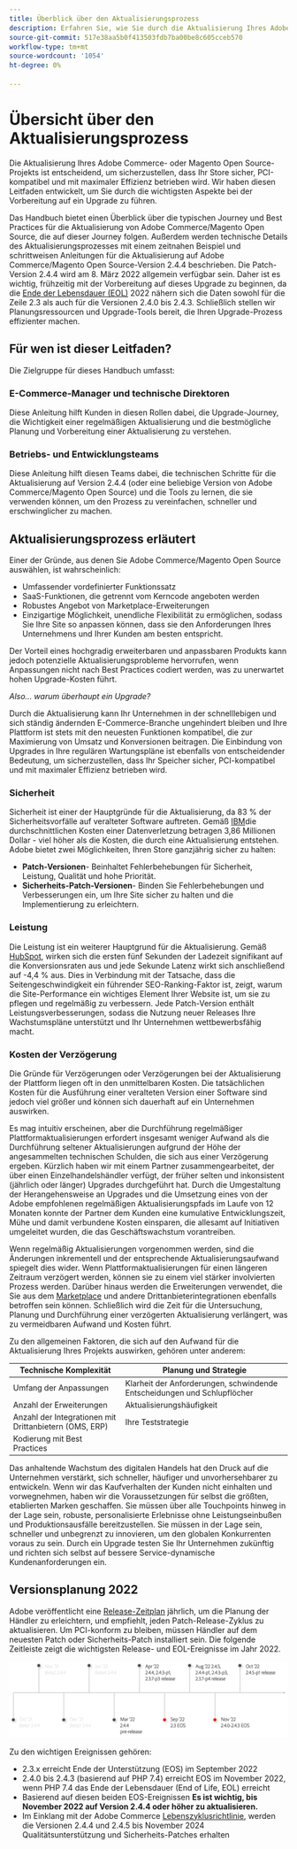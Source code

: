 ```yaml
---
title: Überblick über den Aktualisierungsprozess
description: Erfahren Sie, wie Sie durch die Aktualisierung Ihres Adobe Commerce- und Magento Open Source-Projekts die Sicherheit und Effizienz Ihrer Storefront gewährleisten können.
source-git-commit: 517e38aa5b0f413503fdb7ba00be8c605cceb570
workflow-type: tm+mt
source-wordcount: '1054'
ht-degree: 0%

---
```



# Übersicht über den Aktualisierungsprozess

Die Aktualisierung Ihres Adobe Commerce- oder Magento Open Source-Projekts ist entscheidend, um sicherzustellen, dass Ihr Store sicher, PCI-kompatibel und mit maximaler Effizienz betrieben wird. Wir haben diesen Leitfaden entwickelt, um Sie durch die wichtigsten Aspekte bei der Vorbereitung auf ein Upgrade zu führen.

Das Handbuch bietet einen Überblick über die typischen Journey und Best Practices für die Aktualisierung von Adobe Commerce/Magento Open Source, die auf dieser Journey folgen. Außerdem werden technische Details des Aktualisierungsprozesses mit einem zeitnahen Beispiel und schrittweisen Anleitungen für die Aktualisierung auf Adobe Commerce/Magento Open Source-Version 2.4.4 beschrieben. Die Patch-Version 2.4.4 wird am 8. März 2022 allgemein verfügbar sein. Daher ist es wichtig, frühzeitig mit der Vorbereitung auf dieses Upgrade zu beginnen, da die [Ende der Lebensdauer (EOL)](https://devdocs.magento.com/release/lifecycle-policy.html) 2022 nähern sich die Daten sowohl für die Zeile 2.3 als auch für die Versionen 2.4.0 bis 2.4.3. Schließlich stellen wir Planungsressourcen und Upgrade-Tools bereit, die Ihren Upgrade-Prozess effizienter machen.

## Für wen ist dieser Leitfaden?

Die Zielgruppe für dieses Handbuch umfasst:

### E-Commerce-Manager und technische Direktoren

Diese Anleitung hilft Kunden in diesen Rollen dabei, die Upgrade-Journey, die Wichtigkeit einer regelmäßigen Aktualisierung und die bestmögliche Planung und Vorbereitung einer Aktualisierung zu verstehen.

### Betriebs- und Entwicklungsteams

Diese Anleitung hilft diesen Teams dabei, die technischen Schritte für die Aktualisierung auf Version 2.4.4 (oder eine beliebige Version von Adobe Commerce/Magento Open Source) und die Tools zu lernen, die sie verwenden können, um den Prozess zu vereinfachen, schneller und erschwinglicher zu machen.

## Aktualisierungsprozess erläutert

Einer der Gründe, aus denen Sie Adobe Commerce/Magento Open Source auswählen, ist wahrscheinlich:

- Umfassender vordefinierter Funktionssatz
- SaaS-Funktionen, die getrennt vom Kerncode angeboten werden
- Robustes Angebot von Marketplace-Erweiterungen
- Einzigartige Möglichkeit, unendliche Flexibilität zu ermöglichen, sodass Sie Ihre Site so anpassen können, dass sie den Anforderungen Ihres Unternehmens und Ihrer Kunden am besten entspricht.

Der Vorteil eines hochgradig erweiterbaren und anpassbaren Produkts kann jedoch potenzielle Aktualisierungsprobleme hervorrufen, wenn Anpassungen nicht nach Best Practices codiert werden, was zu unerwartet hohen Upgrade-Kosten führt.

_Also... warum überhaupt ein Upgrade?_

Durch die Aktualisierung kann Ihr Unternehmen in der schnelllebigen und sich ständig ändernden E-Commerce-Branche ungehindert bleiben und Ihre Plattform ist stets mit den neuesten Funktionen kompatibel, die zur Maximierung von Umsatz und Konversionen beitragen. Die Einbindung von Upgrades in Ihre regulären Wartungspläne ist ebenfalls von entscheidender Bedeutung, um sicherzustellen, dass Ihr Speicher sicher, PCI-kompatibel und mit maximaler Effizienz betrieben wird.

### Sicherheit

Sicherheit ist einer der Hauptgründe für die Aktualisierung, da 83 % der Sicherheitsvorfälle auf veralteter Software auftreten. Gemäß [IBM](https://www.ibm.com/security/data-breach)die durchschnittlichen Kosten einer Datenverletzung betragen 3,86 Millionen Dollar - viel höher als die Kosten, die durch eine Aktualisierung entstehen. Adobe bietet zwei Möglichkeiten, Ihren Store ganzjährig sicher zu halten:

- **Patch-Versionen**- Beinhaltet Fehlerbehebungen für Sicherheit, Leistung, Qualität und hohe Priorität.
- **Sicherheits-Patch-Versionen**- Binden Sie Fehlerbehebungen und Verbesserungen ein, um Ihre Site sicher zu halten und die Implementierung zu erleichtern.

### Leistung

Die Leistung ist ein weiterer Hauptgrund für die Aktualisierung. Gemäß [HubSpot](https://blog.hubspot.com/marketing/page-load-time-conversion-rates), wirken sich die ersten fünf Sekunden der Ladezeit signifikant auf die Konversionsraten aus und jede Sekunde Latenz wirkt sich anschließend auf -4,4 % aus. Dies in Verbindung mit der Tatsache, dass die Seitengeschwindigkeit ein führender SEO-Ranking-Faktor ist, zeigt, warum die Site-Performance ein wichtiges Element Ihrer Website ist, um sie zu pflegen und regelmäßig zu verbessern. Jede Patch-Version enthält Leistungsverbesserungen, sodass die Nutzung neuer Releases Ihre Wachstumspläne unterstützt und Ihr Unternehmen wettbewerbsfähig macht.

### Kosten der Verzögerung

Die Gründe für Verzögerungen oder Verzögerungen bei der Aktualisierung der Plattform liegen oft in den unmittelbaren Kosten. Die tatsächlichen Kosten für die Ausführung einer veralteten Version einer Software sind jedoch viel größer und können sich dauerhaft auf ein Unternehmen auswirken.

Es mag intuitiv erscheinen, aber die Durchführung regelmäßiger Plattformaktualisierungen erfordert insgesamt weniger Aufwand als die Durchführung seltener Aktualisierungen aufgrund der Höhe der angesammelten technischen Schulden, die sich aus einer Verzögerung ergeben. Kürzlich haben wir mit einem Partner zusammengearbeitet, der über einen Einzelhandelshändler verfügt, der früher selten und inkonsistent (jährlich oder länger) Upgrades durchgeführt hat. Durch die Umgestaltung der Herangehensweise an Upgrades und die Umsetzung eines von der Adobe empfohlenen regelmäßigen Aktualisierungspfads im Laufe von 12 Monaten konnte der Partner dem Kunden eine kumulative Entwicklungszeit, Mühe und damit verbundene Kosten einsparen, die allesamt auf Initiativen umgeleitet wurden, die das Geschäftswachstum vorantreiben.

Wenn regelmäßig Aktualisierungen vorgenommen werden, sind die Änderungen inkrementell und der entsprechende Aktualisierungsaufwand spiegelt dies wider. Wenn Plattformaktualisierungen für einen längeren Zeitraum verzögert werden, können sie zu einem viel stärker involvierten Prozess werden. Darüber hinaus werden die Erweiterungen verwendet, die Sie aus dem [Marketplace](https://marketplace.magento.com/) und andere Drittanbieterintegrationen ebenfalls betroffen sein können. Schließlich wird die Zeit für die Untersuchung, Planung und Durchführung einer verzögerten Aktualisierung verlängert, was zu vermeidbaren Aufwand und Kosten führt.

Zu den allgemeinen Faktoren, die sich auf den Aufwand für die Aktualisierung Ihres Projekts auswirken, gehören unter anderem:

| Technische Komplexität | Planung und Strategie |
|-----------------------------------------------------------|--------------------------------------------------------------|
| Umfang der Anpassungen | Klarheit der Anforderungen, schwindende Entscheidungen und Schlupflöcher |
| Anzahl der Erweiterungen | Aktualisierungshäufigkeit |
| Anzahl der Integrationen mit Drittanbietern (OMS, ERP) | Ihre Teststrategie |
| Kodierung mit Best Practices |  |

Das anhaltende Wachstum des digitalen Handels hat den Druck auf die Unternehmen verstärkt, sich schneller, häufiger und unvorhersehbarer zu entwickeln. Wenn wir das Kaufverhalten der Kunden nicht einhalten und vorwegnehmen, haben wir die Voraussetzungen für selbst die größten, etablierten Marken geschaffen. Sie müssen über alle Touchpoints hinweg in der Lage sein, robuste, personalisierte Erlebnisse ohne Leistungseinbußen und Produktionsausfälle bereitzustellen. Sie müssen in der Lage sein, schneller und unbegrenzt zu innovieren, um den globalen Konkurrenten voraus zu sein. Durch ein Upgrade testen Sie Ihr Unternehmen zukünftig und richten sich selbst auf bessere Service-dynamische Kundenanforderungen ein.

## Versionsplanung 2022

Adobe veröffentlicht eine [Release-Zeitplan](https://devdocs.magento.com/release/) jährlich, um die Planung der Händler zu erleichtern, und empfiehlt, jeden Patch-Release-Zyklus zu aktualisieren. Um PCI-konform zu bleiben, müssen Händler auf dem neuesten Patch oder Sicherheits-Patch installiert sein. Die folgende Zeitleiste zeigt die wichtigsten Release- und EOL-Ereignisse im Jahr 2022.

![](../assets/upgrade-guide/2022-release-timeline.png)

Zu den wichtigen Ereignissen gehören:

- 2.3.x erreicht Ende der Unterstützung (EOS) im September 2022
- 2.4.0 bis 2.4.3 (basierend auf PHP 7.4) erreicht EOS im November 2022, wenn PHP 7.4 das Ende der Lebensdauer (End of Life, EOL) erreicht
- Basierend auf diesen beiden EOS-Ereignissen **Es ist wichtig, bis November 2022 auf Version 2.4.4 oder höher zu aktualisieren.**
- Im Einklang mit der Adobe Commerce [Lebenszyklusrichtlinie](https://devdocs.magento.com/release/lifecycle-policy.html), werden die Versionen 2.4.4 und 2.4.5 bis November 2024 Qualitätsunterstützung und Sicherheits-Patches erhalten


